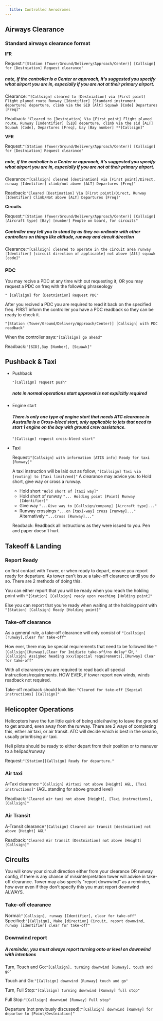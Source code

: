 ```yaml
---
  title: Controlled Aerodromes
---
```


## Airways Clearance
### Standard airways clearance format

**IFR**

Request:`"[Station (Tower/Ground/Delivery/Approach/Center)] [Callsign] for [Destniation] Request clearance"` 

##### note, if the controller is a Center or approach, it's suggested you specify what airport you are in, especially if you are not at their primary airport.

Clearance: `"[Callsign] cleared to [Destniation] via [First point] Flight planed route Runway [Identifier] [Standard instrument departure] departure, climb via the SID [Alt] Squawk [Code] Departures [Freq]"`

Readback: `"Cleared to [Destniation] Via [First point] Flight planed route, Runway [Indentifier] [SID] departure, climb via the sid [ALT] Squawk [Code], Departures [Freq], bay [Bay number] **[Callsign]"`

**VFR**

Request:`"[Station (Tower/Ground/Delivery/Approach/Center)] [Callsign] for [Destniation] Request clearance"`

##### note, if the controller is a Center or approach, it's suggested you specify what airport you are in, especially if you are not at their primary airport.

Clearance:`"[Callsign] cleared [destination] via [First point]/Direct, runway [Identifier] climb/not above [ALT] Departures [Freq]"`

Readback:`"Cleared [Destination] Via [First point]/Direct, Runway [Identifier] Climb/Not above [ALT] Departures [Freq]"`

**Circuits**

Request:`"[Station (Tower/Ground/Delivery/Approach/Center)] [Callsign] [Aircraft type] [Bay] [number] People on board, for circuits"`
##### Controller may tell you to stand by as they co-ordinate with other controllers on things like altitude, runway and circuit direction

Clearance:`"[Callsign] cleared to operate in the circuit area runway [Identifier] [circuit direction of applicable] not above [Alt] squawk [code]"`

### PDC

You may recive a PDC at any time with out requesting it, OR you may request a PDC on freq with the following phraseology

`" [Callsign] for [Destniation] Request PDC"`

After you recived a PDC you are required to read it back on the specified freq. FIRST inform the controller you have a PDC readback so they can be ready to check it.

`"[Station (Tower/Ground/Delivery/Approach/Center)] [Callsign] with PDC readback"`

When the controller says:`"[Callsign] go ahead"`

Readback:`"[SID],Bay [Number], [Squawk]"`

## Pushback & Taxi
- Pushback

    `"[Callsign] request push"`
    ##### note in normal operations start approval is not explicitly required

- Engine start

  ##### There is only one type of engine start that needs ATC clearance in Australia is a Cross-bleed start, only applicable to jets that need to start 1 engine on the bay with ground crew assistance.
  `"[Callsign] request cross-bleed start"`

- Taxi

  Request:`"[Callsign] with information [ATIS info] Ready for taxi [Runway]"`
  
  A taxi instruction will be laid out as follow, `"[Callsign] Taxi via [routing] to [Taxi limit/end]"`
  A clearance may advice you to Hold short, give way or cross a runway.
    - Hold short `"Hold short of [taxi way]"`
    - Hold short of runway `"... Holding point [Point] Runway [Identifier]"`
    - Give way `"...Give way to [Callsign/company] [Aircraft type]..."`
    - Runway crossings `"...on [taxi-way] cross [runway]..."` Alternatively `"...Cross [Runway]..."`
  
  Readback: Readback all instructions as they were issued to you. Pen and paper doesn't hurt.

## Takeoff & Landing
### Report Ready
  on first contact with Tower, or when ready to depart, ensure you report ready for departure. As tower can't issue a take-off clearance untill you do so. There are 2 methods of doing this. 
    
  You can either report that you will be ready when you reach the holding point with `"[Station] [Callsign] ready upon reaching [Holding point]"`

  Else you can report that you're ready when waiting at the holding point with `"[Station] [Callsign] Ready [Holding point]"`

### Take-off clearance
 As a general rule, a take-off clearance will only consist of  `"[callsign][runway],clear for take-off"`

How ever, there may be special requirements that need to be followed like `"[Callsign][Runway],Clear for Imidiate take-off/no delay"` Or, `"[Callsign] Assigned heading xxx/[special requirements],[Runway] Clear for take-off"`

With all clearances you are required to read back all special instructions/requirements. HOW EVER, if tower report new winds, winds readback not required.

Take-off readback should look like: `"Cleared for take-off [Sepcial instructions] [Callsign]"`

## Helicopter Operations
Helicopters have the fun little quirk of being able/having to leave the ground to get around, even away from the runway. There are 2 ways of completing this, either air taxi, or air transit. ATC will decide which is best in the senario, usually prioritising air taxi.

Heli pilots should be ready to either depart from their position or to manuver to a helipad/runway

Request:`"[Station][Callsign] Ready for departure."`

### Air taxi

A-Taxi clearance `"[Callsign] Airtaxi not above [Height] AGL, [Taxi instructions]"` (AGL standing for above ground level)

Readback:`"Cleared air taxi not above [Height], [Taxi instructions],[Callsign]"`

### Air Transit

A-Transit clearance`"[Callsign] Cleared air transit [destniation] not above [Height] AGL"`

Readback:`"Cleared Air transit [Destniation] not above [Height][Callsign]"`

## Circuits
You will know your circuit direction either from your clearance OR runway config, if there is any chance of missinterpretation tower will advise in take-off clearance. Tower may also specify "report downwind" as a reminder, how ever even if they don't specify this you must report downwind ALWAYS.
### Take-off clearance
Normal:`"[Callsign], runway [Identifier], clear for take-off"`
Specified:`"[Callsign], Make [direction] Circuit, report downwind, runway [identifier] clear for take-off"`

### Downwind report
##### A reminder, you must always report turning onto or level on downwind with intentions

Turn, Touch and Go:`"[Callsign], turning downwind [Runway], touch and go"`

Touch and Go:`"[Callsign] downwind [Runway] touch and go"`

Turn, Full Stop:`"[Callsign] turning downwind [Runway] full stop"`

Full Stop:`"[Callsign] downwind [Runway] Full stop"`

Departure (not previously discussed):`"[Callsign] downwind [Runway] for departue to [Point/Destniation]"`
